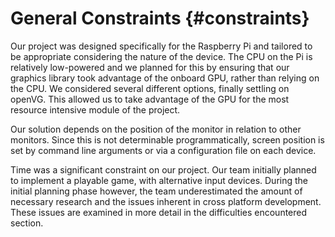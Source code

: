 General Constraints 				{#constraints}
===================

Our project was designed specifically for the Raspberry Pi and tailored to be
appropriate considering the nature of the device.  The CPU on the Pi is
relatively low-powered and we planned for this by ensuring that our graphics
library took advantage of the onboard GPU, rather than relying on the CPU. We
considered several different options, finally settling on openVG. This allowed
us to take advantage of the GPU for the most resource intensive module of the
project.

Our solution depends on the position of the monitor in relation to other
monitors. Since this is not determinable programmatically, screen position is
set by command line arguments or via a configuration file on each device. 

Time was a significant constraint on our project. Our team initially planned
to implement a playable game, with alternative input devices. During the
initial planning phase however, the team underestimated the amount of
necessary research and the issues inherent in cross platform development.
These issues are examined in more detail in the difficulties encountered
section. 
